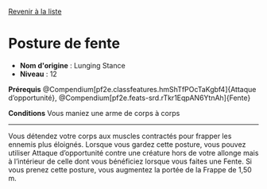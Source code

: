 [Revenir à la liste](..)

# Posture de fente

 * **Nom d'origine** : Lunging Stance
 * **Niveau** : 12


<p><strong>Prérequis</strong> @Compendium[pf2e.classfeatures.hmShTfPOcTaKgbf4]{Attaque d’opportunité}, @Compendium[pf2e.feats-srd.rTkr1EqpAN6YtnAh]{Fente}</p>
<p><strong>Conditions</strong> Vous maniez une arme de corps à corps</p>
<hr>
<p>Vous détendez votre corps aux muscles contractés pour frapper les ennemis plus éloignés. Lorsque vous gardez cette posture, vous pouvez utiliser Attaque d’opportunité contre une créature hors de votre allonge mais à l’intérieur de celle dont vous bénéficiez lorsque vous faites une Fente. Si vous prenez cette posture, vous augmentez la portée de la Frappe de 1,50 m.</p>